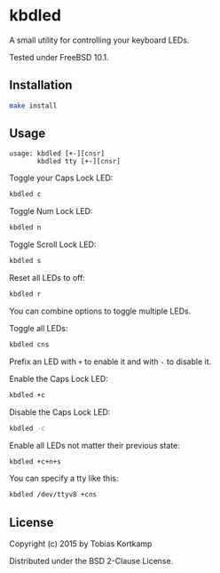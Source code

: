 # kbdled

A small utility for controlling your keyboard LEDs.

Tested under FreeBSD 10.1.

## Installation

```bash
make install
```

## Usage

```
usage: kbdled [+-][cnsr]
       kbdled tty [+-][cnsr]
```

Toggle your Caps Lock LED:
```bash
kbdled c
```

Toggle Num Lock LED:
```bash
kbdled n
```

Toggle Scroll Lock LED:
```bash
kbdled s
```

Reset all LEDs to off:
```bash
kbdled r
```

You can combine options to toggle multiple LEDs.

Toggle all LEDs:
```bash
kbdled cns
```

Prefix an LED with `+` to enable it and with `-` to disable it.

Enable the Caps Lock LED:
```bash
kbdled +c
```

Disable the Caps Lock LED:
```bash
kbdled -c
```

Enable all LEDs not matter their previous state:
```bash
kbdled +c+n+s
```

You can specify a tty like this:
```bash
kbdled /dev/ttyv8 +cns
```

## License

Copyright (c) 2015 by Tobias Kortkamp

Distributed under the BSD 2-Clause License.
